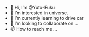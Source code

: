 - 👋 Hi, I’m @Yuto-Fuku
- 👀 I’m interested in universe.
- 🌱 I’m currently learning to drive car
- 💞️ I’m looking to collaborate on ...
- 📫 How to reach me ...

<!---
Yuto-Fuku/Yuto-Fuku is a ✨ special ✨ repository because its `README.md` (this file) appears on your GitHub profile.
You can click the Preview link to take a look at your changes.
--->
